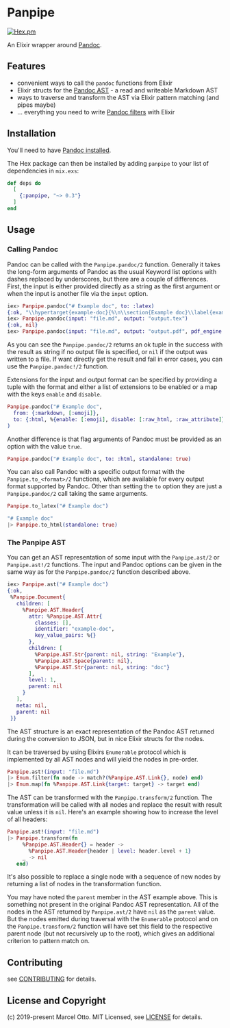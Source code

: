 # Panpipe

[![Hex.pm](https://img.shields.io/hexpm/v/panpipe.svg?style=flat-square)](https://hex.pm/packages/panpipe)


An Elixir wrapper around [Pandoc].


## Features

- convenient ways to call the `pandoc` functions from Elixir
- Elixir structs for the [Pandoc AST] - a read and writeable Markdown AST
- ways to traverse and transform the AST via Elixir pattern matching (and pipes maybe)
- ... everything you need to write [Pandoc filters] with Elixir


## Installation

You'll need to have [Pandoc installed](https://pandoc.org/installing.html). 

The Hex package can then be installed by adding `panpipe` to your list of dependencies in `mix.exs`:

```elixir
def deps do
  [
    {:panpipe, "~> 0.3"}
  ]
end
```


## Usage

### Calling Pandoc

Pandoc can be called with the `Panpipe.pandoc/2` function. Generally it takes the long-form arguments of Pandoc as the usual Keyword list options with dashes replaced by underscores, but there are a couple of differences. First, the input is either provided directly as a string as the first argument or when the input is another file via the `input` option.

```elixir
iex> Panpipe.pandoc("# Example doc", to: :latex)
{:ok, "\\hypertarget{example-doc}{%\n\\section{Example doc}\\label{example-doc}}\n"}
iex> Panpipe.pandoc(input: "file.md", output: "output.tex")
{:ok, nil}
iex> Panpipe.pandoc(input: "file.md", output: "output.pdf", pdf_engine: :xelatex, variable: "linkcolor=blue")
```

As you can see the `Panpipe.pandoc/2` returns an ok tuple in the success with the result as string if no output file is specified, or `nil` if the output was written to a file. If want directly get the result and fail in error cases, you can use the `Panpipe.pandoc!/2` function.

Extensions for the input and output format can be specified by providing a tuple with the format and either a list of extensions to be enabled or a map with the keys `enable` and `disable`.

``` elixir
Panpipe.pandoc("# Example doc", 
  from: {:markdown, [:emoji]}, 
  to: {:html, %{enable: [:emoji], disable: [:raw_html, :raw_attribute]}}
)
```

Another difference is that flag arguments of Pandoc must be provided as an option with the value `true`.

```elixir
Panpipe.pandoc("# Example doc", to: :html, standalone: true)
```

You can also call Pandoc with a specific output format with the `Panpipe.to_<format>/2` functions, which are available for every output format supported by Pandoc. Other than setting the `to` option they are just a `Panpipe.pandoc/2` call taking the same arguments.

```elixir
Panpipe.to_latex("# Example doc")

"# Example doc"
|> Panpipe.to_html(standalone: true)
```



### The Panpipe AST

You can get an AST representation of some input with the `Panpipe.ast/2` or `Panpipe.ast!/2` functions. The input and Pandoc options can be given in the same way as for the `Panpipe.pandoc/2` function described above. 

```elixir
iex> Panpipe.ast("# Example doc")
{:ok,
 %Panpipe.Document{
   children: [
     %Panpipe.AST.Header{
       attr: %Panpipe.AST.Attr{
         classes: [],
         identifier: "example-doc",
         key_value_pairs: %{}
       },
       children: [
         %Panpipe.AST.Str{parent: nil, string: "Example"},
         %Panpipe.AST.Space{parent: nil},
         %Panpipe.AST.Str{parent: nil, string: "doc"}
       ],
       level: 1,
       parent: nil
     }
   ],
   meta: nil,
   parent: nil
 }}
```

The AST structure is an exact representation of the Pandoc AST returned during the conversion to JSON, but in nice Elixir structs for the nodes. 

It can be traversed by using Elixirs `Enumerable` protocol which is implemented by all AST nodes and will yield the nodes in pre-order.

```elixir
Panpipe.ast!(input: "file.md")
|> Enum.filter(fn node -> match?(%Panpipe.AST.Link{}, node) end)
|> Enum.map(fn %Panpipe.AST.Link{target: target} -> target end)
```

The AST can be transformed with the `Panpipe.transform/2` function. The transformation will be called with all nodes and replace the result with result value unless it is `nil`. Here's an example showing how to increase the level of all headers:

```elixir
Panpipe.ast!(input: "file.md")
|> Panpipe.transform(fn 
     %Panpipe.AST.Header{} = header ->
       %Panpipe.AST.Header{header | level: header.level + 1}
     _ -> nil
   end)
```

It's also possible to replace a single node with a sequence of new nodes by returning a list of nodes in the transformation function.

You may have noted the `parent` member in the AST example above. This is something not present in the original Pandoc AST representation. All of the nodes in the AST returned by `Panpipe.ast/2` have `nil` as the `parent` value. But the nodes emitted during traversal with the `Enumerable` protocol and on the `Panpipe.transform/2` function will have set this field to the respective parent node (but not recursively up to the root), which gives an additional criterion to pattern match on.


## Contributing

see [CONTRIBUTING](CONTRIBUTING.md) for details.



## License and Copyright

(c) 2019-present Marcel Otto. MIT Licensed, see [LICENSE](LICENSE.md) for details.


[Pandoc]:           https://pandoc.org/
[Pandoc filters]:   https://pandoc.org/filters.html
[Pandoc AST]:       http://hackage.haskell.org/package/pandoc-types/docs/Text-Pandoc-Definition.html
